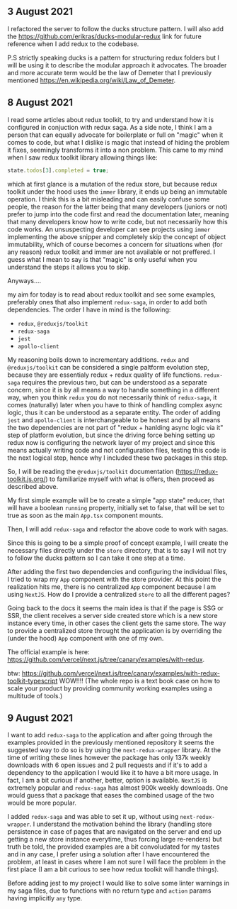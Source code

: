 ## 3 August 2021

I refactored the server to follow the ducks structure pattern. I will also add the https://github.com/erikras/ducks-modular-redux link for future reference when I add redux to the codebase.

P.S strictly speaking ducks is a pattern for structuring redux folders but I will be using it to describe the modular approach it advocates. The broader and more accurate term would be the law of Demeter that I previously mentioned https://en.wikipedia.org/wiki/Law_of_Demeter.

## 8 August 2021

I read some articles about redux toolkit, to try and understand how it is configured in conjuction with redux saga. As a side note, I think I am a person that can equally advocate for boilerplate or full on "magic" when it comes to code, but what I dislike is magic that instead of hiding the problem it fixes, seemingly transforms it into a non problem. This came to my mind when I saw redux toolkit library allowing things like:

```js
state.todos[3].completed = true;
```

which at first glance is a mutation of the redux store, but because redux toolkit under the hood uses the `immer` library, it ends up being an immutable operation. I think this is a bit misleading and can easily confuse some people, the reason for the latter being that many developers (juniors or not) prefer to jump into the code first and read the documentation later, meaning that many developers know how to write code, but not necessarily how this code works. An unsuspecting developer can see projects using `immer` implementing the above snipper and completely skip the concept of object immutability, which of course becomes a concern for situations when (for any reason) redux toolkit and immer are not available or not preffered. I guess what I mean to say is that "magic" is only useful when you understand the steps it allows you to skip.

Anyways....

my aim for today is to read about redux toolkit and see some examples, preferably ones that also implement `redux-saga`, in order to add both dependencies. The order I have in mind is the following:

-   `redux`, `@reduxjs/toolkit`
-   `redux-saga`
-   `jest`
-   `apollo-client`

My reasoning boils down to incrementary additions. `redux` and `@reduxjs/toolkit` can be considered a single paltform evolution step, because they are essentialy redux + redux quality of life functions. `redux-saga` requires the previous two, but can be understood as a separate concern, since it is by all means a way to handle something in a different way, when you think `redux` you do not necessarily think of `redux-saga`, it comes (naturally) later when you have to think of handling complex async logic, thus it can be understood as a separate entity. The order of adding `jest` and `apollo-client` is interchangeable to be honest and by all means the two dependencies are not part of "redux + hanlding async logic via it" step of platform evolution, but since the driving force behing setting up redux now is configuring the network layer of my project and since this means actually writing code and not configuration files, testing this code is the next logical step, hence why I included these two packages in this step.

So, I will be reading the `@reduxjs/toolkit` documentation (https://redux-toolkit.js.org/) to familiarize myself with what is offers, then proceed as described above.

My first simple example will be to create a simple "app state" reducer, that will have a boolean `running` property, initially set to false, that will be set to true as soon as the main `App.tsx` component mounts.

Then, I will add `redux-saga` and refactor the above code to work with sagas.

Since this is going to be a simple proof of concept example, I will create the necessary files directly under the `store` directory, that is to say I will not try to follow the ducks pattern so I can take it one step at a time.

After adding the first two dependencies and configuring the individual files, I tried to wrap my `App` component with the store provider. At this point the realization hits me, there is no centralized `App` component because I am using `NextJS`. How do I provide a centralized `store` to all the different pages?

Going back to the docs it seems the main idea is that if the page is SSG or SSR, the client receives a server side created store which is a new store instance every time, in other cases the client gets the same store. The way to provide a centralized store throught the application is by overriding the (under the hood) `App` component with one of my own.

The official example is here: https://github.com/vercel/next.js/tree/canary/examples/with-redux.

btw: https://github.com/vercel/next.js/tree/canary/examples/with-redux-toolkit-typescript WOW!!!! (The whole repo is a text book case on how to scale your product by providing community working examples using a multitude of tools.)

## 9 August 2021

I want to add `redux-saga` to the application and after going through the examples provided in the previously mentioned repository it seems the suggested way to do so is by using the `next-redux-wrapper` library. At the time of writing these lines however the package has only 137k weekly downloads with 6 open issues and 2 pull requests and if it's to add a dependency to the application I would like it to have a bit more usage. In fact, I am a bit curious if another, better, option is available. `NextJS` is extremely popular and `redux-saga` has almost 900k weekly downloads. One would guess that a package that eases the combined usage of the two would be more popular.

I added `redux-saga` and was able to set it up, without using `next-redux-wrapper`. I understand the motivation behind the library (handling store persistence in case of pages that are navigated on the server and end up getting a new store instance everytime, thus forcing large re-renders) but truth be told, the provided examples are a bit convoludated for my tastes and in any case, I prefer using a solution after I have encountered the problem, at least in cases where I am not sure I will face the problem in the first place (I am a bit curious to see how redux toolkit will handle things).

Before adding jest to my project I would like to solve some linter warnings in my saga files, due to functions with no return type and `action` params having implicitly `any` type.
